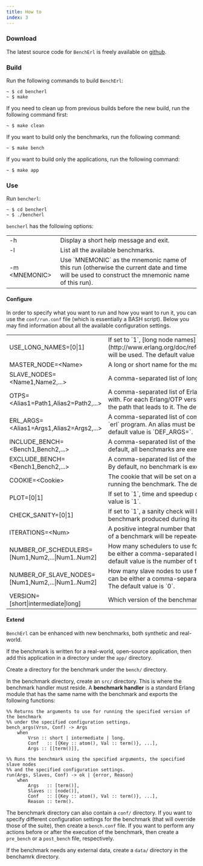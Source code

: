 ```yaml
---
title: How to
index: 3
---
```


### Download

The latest source code for `BenchErl` is freely available on [github](https://github.com/k4t3r1n4/Bencherl).

### Build

Run the following commands to build `BenchErl`:

	~ $ cd bencherl
	~ $ make

If you need to clean up from previous builds before the new build, run the following command first:

	~ $ make clean 

If you want to build only the benchmarks, run the following command:

	~ $ make bench

If you want to build only the applications, run the following command:

	~ $ make app

### Use

Run `bencherl`:
	
	~ $ cd bencherl
	~ $ ./bencherl  

`bencherl` has the following options:

<table border="0" cellpadding="5">
	<tr>
		<td class="option-name">-h</td>
		<td class="option-description">Display a short help message and exit.</td>
	</tr>
	<tr>
		<td class="option-name">-l</td>
		<td class="option-description">List all the available benchmarks.</td>
	</tr>
	<tr>
		<td class="option-name">-m &lt;MNEMONIC&gt;</td>
		<td class="option-description">Use `MNEMONIC` as the mnemonic name of this run (otherwise the current date and time will be used to construct the mnemonic name of this run).</td>
	</tr>
</table>

#### Configure

In order to specify what you want to run and how you want to run it, you can use the `conf/run.conf` file (which is essentially a BASH script). Below you may find information about all the available configuration settings.

<table border="0" cellpadding="5">
	<tr>
		<td class="configuration-name">USE_LONG_NAMES=[0|1]</td>
		<td class="configuration-description">If set to `1`, [long node names](http://www.erlang.org/doc/reference_manual/distributed.html#id82803) will be used. The default value is `1`.</td>
	</tr>
	<tr>
		<td class="configuration-name">MASTER_NODE=&lt;Name&gt;</td>
		<td class="configuration-description">A long or short name for the master node. The default value is `master`.</td>
	</tr>
	<tr>
		<td class="configuration-name">SLAVE_NODES=&lt;Name1,Name2,...&gt;</td>
		<td class="configuration-description">A comma-separated list of long or short names for the slave nodes.</td>
	</tr>
	<tr>
		<td class="configuration-name">OTPS=&lt;Alias1=Path1,Alias2=Path2,...&gt;</td>
		<td class="configuration-description">A comma-separated list of Erlang/OTP versions to run the benchmarks with. For each Erlang/OTP version, you must specify a unique alias and the path that leads to it. The default value is `DEF_OTP=`.</td>
	</tr>
	<tr>
		<td class="configuration-name">ERL_ARGS=&lt;Alias1=Args1,Alias2=Args2,...&gt;</td>
		<td class="configuration-description">A comma-separated list of command-line argument sets to pass to the `erl` program. An alias must be specified for each argument set. The default value is `DEF_ARGS=`.</td>
	</tr>
	<tr>
		<td class="configuration-name">INCLUDE_BENCH=&lt;Bench1,Bench2,...&gt;</td>
		<td class="configuration-description">A comma-separated list of the benchmarks that you want to run. By default, all benchmarks are executed.</td>
	</tr>
	<tr>
		<td class="configuration-name">EXCLUDE_BENCH=&lt;Bench1,Bench2,...&gt;</td>
		<td class="configuration-description">A comma-separated list of the benchmarks that you do not want to run. By default, no benchmark is excluded.</td>
	</tr>
	<tr>
		<td class="configuration-name">COOKIE=&lt;Cookie&gt;</td>
		<td class="configuration-description">The cookie that will be set on all Erlang nodes that will be used for running the benchmark. The default cookie is `cookie`.</td>
	</tr>
	<tr>
		<td class="configuration-name">PLOT=[0|1]</td>
		<td class="configuration-description">If set to `1`, time and speedup diagrams will be produced. The default value is `1`.</td>
	</tr>
	<tr>
		<td class="configuration-name">CHECK_SANITY=[0|1]</td>
		<td class="configuration-description">If set to `1`, a sanity check will be performed on the results that each benchmark produced during its execution.</td>
	</tr>
	<tr>
		<td class="configuration-name">ITERATIONS=&lt;Num&gt;</td>
		<td class="configuration-description">A positive integral number that controls how many times each execution of a benchmark will be repeated. The default value is `1`.</td>
	</tr>
	<tr>
		<td class="configuration-name">NUMBER_OF_SCHEDULERS=[Num1,Num2,...|Num1..Num2]</td>
		<td class="configuration-description">How many schedulers to use for running each benchmark. The value can be either a comma-separated list of integers or a range of integers. The default value is the number of the CPU cores of the system.</td>
	</tr>
	<tr>
		<td class="configuration-name">NUMBER_OF_SLAVE_NODES=[Num1,Num2,...|Num1..Num2]</td>
		<td class="configuration-description">How many slave nodes to use for running each benchmark. The value can be either a comma-separated list of integers or a range od integers. The default value is `0`.</td>
	</tr>
	<tr>
		<td class="configuration-name">VERSION=[short|intermediate|long]</td>
		<td class="configuration-description">Which version of the benchmarks to run. The default value is `long`.</td>
	</tr>
</table>

#### Extend

`BenchErl` can be enhanced with new benchmarks, both synthetic and real-world.

If the benchmark is written for a real-world, open-source application, then add this application in a directory under the `app/` directory.

Create a directory for the benchmark under the `bench/` directory.

In the benchmark directory, create an `src/` directory. This is where the benchmark handler must reside. A **benchmark handler** is a standard Erlang module that has the same name with the benchmark and exports the following functions: 

	%% Returns the arguments to use for running the specified version of the benchmark 
	%% under the specified configuration settings.
	bench_args(Vrsn, Conf) -> Args
		when
			Vrsn :: short | intermediate | long.
            Conf   :: [{Key :: atom(), Val :: term()}, ...],
            Args :: [[term()]],

	%% Runs the benchmark using the specified arguments, the specified slave nodes
	%% and the specified configuration settings.
	run(Args, Slaves, Conf) -> ok | {error, Reason}
		when
			Args   :: [term()],
			Slaves :: [node()],
			Conf   :: [{Key :: atom(), Val :: term()}, ...],
			Reason :: term().

The benchmark directory can also contain a `conf/` directory. If you want to specify different configuration settings for the benchmark (that will override those of the suite), then create a `bench.conf` file. If you want to perform any actions before or after the execution of the benchmark, then create a `pre_bench` or a `post_bench` file, respectively.
 
If the benchmark needs any external data, create a `data/` directory in the benchamrk directory.
 
